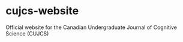 # cujcs-website
Official website for the Canadian Undergraduate Journal of Cognitive Science (CUJCS)
